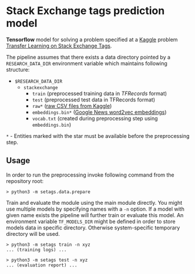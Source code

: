 # Stack Exchange tags prediction model

**Tensorflow** model for solving a problem specified at a [Kaggle](https://www.kaggle.com/)
problem [Transfer Learning on Stack Exchange Tags](https://www.kaggle.com/c/transfer-learning-on-stack-exchange-tags).

The pipeline assumes that there exists a data directory pointed by a `RESEARCH_DATA_DIR`
environment variable which maintains following structure:

- `$RESEARCH_DATA_DIR`
  - `stackexchange`
    - `train` (preprocessed training data in *TFRecords* format)
    - `test` (preprocessed test data in TFRecords format)
    - `raw*` ([raw CSV files from Kaggle](https://www.kaggle.com/c/transfer-learning-on-stack-exchange-tags/data))
    - `embeddings.bin*` ([Google News word2vec embeddings](https://github.com/mmihaltz/word2vec-GoogleNews-vectors))
    - `vocab.txt` (created during preprocessing step using `embeddings.bin`)
    
`*` - Entities marked with the star must be available before the preprocessing step.
    
## Usage

In order to run the preprocessing invoke following command from the repository root:
```
> python3 -m setags.data.prepare
```

Train and evaluate the module using the main module directly. You might use multiple models
by specifying names with a `-n` option. If a model with given name exists the pipeline
will further train or evaluate this model. An environment variable `TF_MODELS_DIR` might
be defined in order to store models data in specific directory. Otherwise system-specific
temporary directory will be used.
```
> python3 -m setags train -n xyz
... (training logs) ...

> python3 -m setags test -n xyz
... (evaluation report) ...
```
